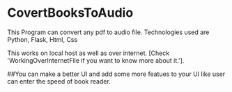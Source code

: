 # CovertBooksToAudio

This Program can convert any pdf to audio file. Technologies used are Python, Flask, Html, Css

This works on local host as well as over internet. [Check 'WorkingOverInternetFile if you want to know more about it.'].

##You can make a better UI and add some more featues to your UI like user can enter the speed of book reader.

